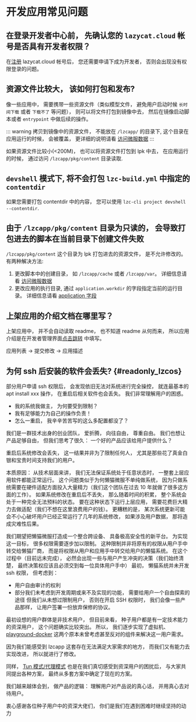 # 开发应用常见问题

## 在登录开发者中心前， 先确认您的 `lazycat.cloud` 帐号是否具有开发者权限？

在[注册](https://lazycat.cloud/login?redirect=https://developer.lazycat.cloud/) lazycat.cloud 帐号后， 您还需要申请下成为开发者， 否则会出现没有权限登录的问题。

## 资源文件比较大， 该如何打包和发布?

像一些应用中， 需要携带一些资源文件（类似模型文件， 避免用户启动时候 `长时间下载` 或者 `下载不了` 等问题）， 则可以将文件打包到镜像中去， 然后在镜像启动脚本或者 `entrypoint` 中做后续的操作。

::: warning
拷贝到镜像中的资源文件， 不能放在 `/lzcapp/` 的目录下, 这个目录在应用运行的时候， 会被覆盖，  更详细的说明请看 [访问微服数据](./advanced-file)
:::

如果资源文件比较小(<200M)， 也可以将资源文件打包到 lpk 中去， 在应用运行的时候， 通过访问 `/lzcapp/pkg/content` 目录读取.

## `devshell` 模式下, 将不会打包 `lzc-build.yml` 中指定的 `contentdir`

如果您需要打包 contentdir 中的内容， 您可以使用 `lzc-cli project devshell --contentdir`.

## 由于 `/lzcapp/pkg/content` 目录为只读的， 会导致打包进去的脚本在当前目录下创建文件失败

`/lzcapp/pkg/content` 这个目录为 lpk 打包进去的资源文件， 是不允许修改的。  有两种解决方法:

1. 更改脚本中的创建目录， 如 `/lzcapp/cache` 或者 `/lzcapp/var`。 详细信息请看 [访问微服数据](./advanced-file)
2. 更改应用的执行目录, 通过 `application.workdir` 的字段指定当前的运行目录。 详细信息请看 [application 字段](./app-example-python-description)

## 上架应用的介绍文档在哪里写？

上架应用中， 并不会自动读取 readme， 也不知道 readme 从何而来， 所以应用介绍是在开发者管理界面[点击跳转](https://developer.lazycat.cloud/manage) 中填写。

应用列表 -> 提交修改 -> 应用描述


## 为何 ssh 后安装的软件会丢失? {#readonly_lzcos}

部分用户申请 ssh 权限后， 会发现依旧无法对系统进行完全操控， 就连最基本的 apt install xxx  操作， 在重启后相关软件也会丢失。
我们非常理解用户的困惑。
- 我的系统我做主， 为何要受到限制？
- 我有足够能力为自己的操作负责！
- 怎么一重启， 我辛辛苦苦写的这么多配置都没了？

我们是一群技术出身的创业团队， 爱折腾， 向往自由， 尊重自由。
我们也想让产品足够自由， 但我们思考了很久： 一个好的产品应该给用户提供什么？

重启后系统修改会丢失， 这一结果并非为了限制任何人， 尤其是那些花了真金白银和宝贵时间支持我们的用户。

本质原因： 从技术层面来讲， 我们无法保证系统处于任意状态时，  一整套上层应用软件都能正常运行。
这个问题类似于为何懒猫微服不单纯做系统， 因为只做系统需要在硬件适配方面投入大量精力（我们这个团队在过去 10 年就做了很多这方面的工作）。
如果系统修改在重启后不丢失， 那么随着时间的积累， 整个系统会处于一种完全无法预料的状态。
要在这种状态下运行上层应用， 需要花费巨大精力去做适配（我们不想在这里浪费用户的钱）。
更糟糕的是， 某次系统更新可能会不小心破坏用户已经正常运行了几年的系统修改，  如果涉及用户数据， 那将造成灾难性后果。

我们期望把懒猫微服打造成一个整合跨设备、 具备极高安全性的新平台。
为实现这一目标， 很多权限需要逐步加以限制。  这种限制并非将原有的权限从用户手中转交给懒猫厂商， 而是将权限从用户和应用手中转交给用户的懒猫系统。
在这个过程中（目前远未完成）， 必然会出现一些与用户产生冲突的决策（我们始终清楚，  最终决策权应该且必须交到每一位具体用户手中）
最初， 懒猫系统并未开发 ssh 权限， 但考虑到：
- 用户自由审计的权利
- 部分我们未考虑到开发周期或来不及实现的功能， 需要给用户一个自由探索的途径
但我们从未想过限制用户， 否则在开启 SSH 权限时， 我们会像一些产品那样，  让用户签署一份放弃保修的协议。

最初设想的用户群体是非技术用户， 但目前来看， 种子用户都是有一定技术能力的资深用户， 这个问题确实比较突出。
所以， 我们逐步实现了虚拟机、 [playground-docker](./dockerd-support) 这两个原本未曾考虑甚至反对的组件来解决这一用户需求。

因为我们能感受到 lzcapp 这套存在无法满足大家需求的地方， 而我们又有能力去实现改进， 所以就进行了修改。

同样， [Tun 模式/代理模式](./network) 也是在我们真切感受到资深用户的困扰后， 与大家共同提出各种方案，
最终从多套方案中确定了现在的方案。


我们越来越体会到， 做产品的逻辑： 理解用户对产品说的真心话， 并用真心去对待用户。

衷心感谢各位种子用户中的资深大佬们， 你们是我们在遇到困难时继续坚持的动力
